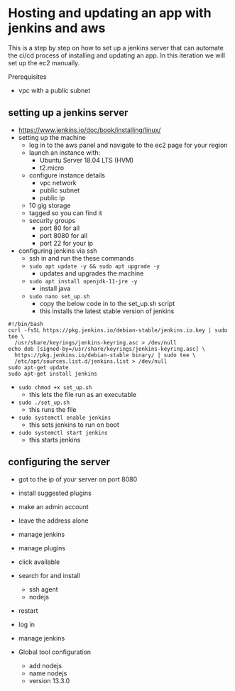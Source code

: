 # Hosting and updating an app with jenkins and aws
This is a step by step on how to set up a jenkins server that can automate the ci/cd process of installing and updating an app. In this iteration we will set up the ec2 manually.


Prerequisites
- vpc with a public subnet

## setting up  a jenkins server
- https://www.jenkins.io/doc/book/installing/linux/
- setting up the machine
    - log in to the aws panel and navigate to the ec2 page for your region
    - launch an instance with:
        - Ubuntu Server 18.04 LTS (HVM)
        - t2.micro
    - configure instance details
        - vpc network
        - public subnet
        - public ip
    - 10 gig storage
    - tagged so you can find it
    - security groups
        - port 80 for all
        - port 8080 for all
        - port 22 for your ip
- configuring jenkins via ssh
    - ssh in and run the these commands
    - `sudo apt update -y && sudo apt upgrade -y`
        - updates and upgrades the machine
    - `sudo apt install openjdk-11-jre -y`
        - install java
    - `sudo nano set_up.sh`
        - copy the below code in to the set_up.sh script
        -  this installs the latest stable version of jenkins
```
#!/bin/bash
curl -fsSL https://pkg.jenkins.io/debian-stable/jenkins.io.key | sudo tee \
  /usr/share/keyrings/jenkins-keyring.asc > /dev/null
echo deb [signed-by=/usr/share/keyrings/jenkins-keyring.asc] \
  https://pkg.jenkins.io/debian-stable binary/ | sudo tee \
  /etc/apt/sources.list.d/jenkins.list > /dev/null
sudo apt-get update
sudo apt-get install jenkins
```
- `sudo chmod +x set_up.sh`
    - this lets the file run as an executable
- `sudo ./set_up.sh`
    - this runs the file
- `sudo systemctl enable jenkins`
    - this sets jenkins to run on boot
- `sudo systemctl start jenkins`
    - this starts jenkins

## configuring the server
- got to the ip of your server on port 8080
- install suggested plugins
- make an admin account
- leave the address alone

- manage jenkins
- manage plugins
- click available
- search for and install
    - ssh agent
    - nodejs
- restart
- log in
- manage jenkins
- Global tool configuration
    - add nodejs
    - name nodejs
    - version 13.3.0